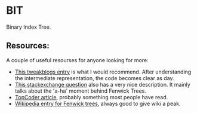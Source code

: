# BIT

Binary Index Tree.

## Resources:

A couple of useful resourses for anyone looking for more:

 - [This tweakblogs entry][tweakblogs] is what I would recommend. After
   understanding the intermediate representation, the code becomes
   clear as day.
 - [This stackexchange question][seIntuition] also has a very nice
   description. It mainly talks about the 'a-ha' moment behind 
   Fenwick Trees.
 - [TopCoder article][topCoderFen], probably something most people
   have read.
 - [Wikipedia entry for Fenwick trees][wikiFenwick], always good to
   give wiki a peak.

[tweakblogs]: https://notes.tweakblogs.net/blog/9835/fenwick-trees-demystified.html
[seIntuition]: https://cs.stackexchange.com/questions/10538/bit-what-is-the-intuition-behind-a-binary-indexed-tree-and-how-was-it-thought-a
[topCoderFen]: https://www.topcoder.com/community/competitive-programming/tutorials/binary-indexed-trees/
[wikiFenwick]: https://en.wikipedia.org/wiki/Fenwick_tree
[algorithmistFenwick]: https://algorithmist.com/wiki/Fenwick_tree
